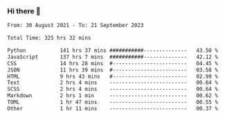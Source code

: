 ### Hi there 👋

<!--
**dominoto/dominoto** is a ✨ _special_ ✨ repository because its `README.md` (this file) appears on your GitHub profile.

Here are some ideas to get you started:

- 🔭 I’m currently working on ...
- 🌱 I’m currently learning ...
- 👯 I’m looking to collaborate on ...
- 🤔 I’m looking for help with ...
- 💬 Ask me about ...
- 📫 How to reach me: ...
- 😄 Pronouns: ...
- ⚡ Fun fact: ...
-->
<!--START_SECTION:waka-->

```txt
From: 30 August 2021 - To: 21 September 2023

Total Time: 325 hrs 32 mins

Python           141 hrs 37 mins ###########--------------   43.50 %
JavaScript       137 hrs 7 mins  ###########--------------   42.12 %
CSS              14 hrs 28 mins  #------------------------   04.45 %
JSON             11 hrs 39 mins  #------------------------   03.58 %
HTML             9 hrs 43 mins   #------------------------   02.99 %
Text             2 hrs 4 mins    -------------------------   00.64 %
SCSS             2 hrs 4 mins    -------------------------   00.64 %
Markdown         2 hrs 1 min     -------------------------   00.62 %
TOML             1 hr 47 mins    -------------------------   00.55 %
Other            1 hr 11 mins    -------------------------   00.37 %
```

<!--END_SECTION:waka-->
